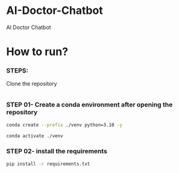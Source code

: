 # AI-Doctor-Chatbot
AI Doctor Chatbot


# How to run?
### STEPS:

Clone the repository

```bash

```

### STEP 01- Create a conda environment after opening the repository

```bash
conda create --prefix ./venv python=3.10 -y

```

```bash
conda activate ./venv
```

### STEP 02- install the requirements
```bash
pip install -r requirements.txt
```
